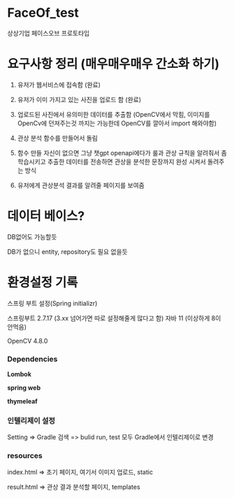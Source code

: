 # FaceOf_test
상상기업 페이스오브 프로토타입





# 요구사항 정리 (매우매우매우 간소화 하기)

1. 유저가 웹서비스에 접속함 (완료)


2. 유저가 이미 가지고 있는 사진을 업로드 함 (완료)


3. 업로드된 사진에서 유의미한 데이터를 추출함 (OpenCV에서 막힘, 이미지를 OpenCv에 던져주는것 까지는 가능한데 OpenCV를 깔아서 import 해와야함)


4. 관상 분석 함수를 만들어서 돌림


5. 함수 만들 자신이 없으면 그냥 챗gpt openapi에다가 룰과 관상 규칙을 알려줘서 좀 학습시키고 추출한 데이터를 전송하면 관상을 분석한 문장까지 완성 시켜서 돌려주는 방식


6. 유저에게 관상분석 결과를 알려줄 페이지를 보여줌


# 데이터 베이스?

DB없어도 가능할듯

DB가 없으니 entity, repository도 필요 없을듯




# 환경설정 기록
스프링 부트 설정(Spring initializr)

스프링부트 2.7.17 (3.xx 넘어가면 따로 설정해줄게 많다고 함)
자바 11 (이상하게 8이 안먹음)


OpenCV 4.8.0 



### Dependencies

__Lombok__ 

__spring web__ 

__thymeleaf__



### 인텔리제이 설정

Setting => Gradle 검색 => bulid run, test 모두 Gradle에서 인텔리제이로 변경



### resources

index.html => 초기 페이지, 여기서 이미지 업로드, static

result.html => 관상 결과 분석할 페이지, templates
